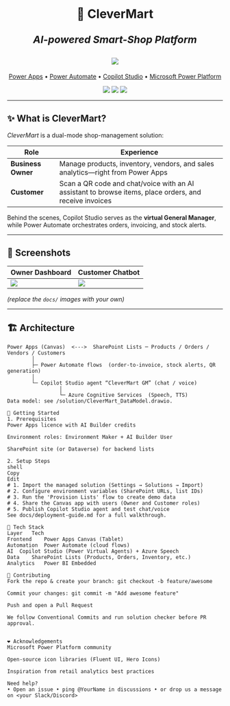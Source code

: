 <!--
  CleverMart – README.md
  A modern AI-powered Smart Shop platform built on the Microsoft Power Platform
-->

<h1 align="center">
  🛒 CleverMart
  <br>

  <sub><em>AI-powered Smart-Shop Platform</em></sub>

  <img src="sources/CleverMart_500x250.png" />
</h1>

<p align="center">
  <a href="https://make.powerapps.com">Power Apps</a> •
  <a href="https://powerautomate.microsoft.com">Power Automate</a> •
  <a href="https://copilotstudio.microsoft.com">Copilot Studio</a> •
  <a href="https://learn.microsoft.com/power-platform">Microsoft Power Platform</a>
</p>

<p align="center">
  <img src="https://img.shields.io/badge/Power%20Apps-Low%20Code-742774?logo=microsoftpowerapps&logoColor=white" />
  <img src="https://img.shields.io/badge/License-MIT-blue.svg" />
  <img src="https://img.shields.io/github/last-commit/YOUR-ORG/clevermart" />
</p>

---

## ✨ What is CleverMart?

*CleverMart* is a dual-mode shop-management solution:

| Role            | Experience                                                         |
|-----------------|--------------------------------------------------------------------|
| **Business Owner** | Manage products, inventory, vendors, and sales analytics—right from Power Apps |
| **Customer**        | Scan a QR code and chat/voice with an AI assistant to browse items, place orders, and receive invoices |

Behind the scenes, Copilot Studio serves as the **virtual General Manager**, while Power Automate orchestrates orders, invoicing, and stock alerts.

---

## 📸 Screenshots

| Owner Dashboard | Customer Chatbot |
|-----------------|------------------|
| ![](docs/screenshot-dashboard.png) | ![](docs/screenshot-chatbot.png) |

*(replace the `docs/` images with your own)*

---

## 🏗 Architecture

```text
Power Apps (Canvas)  <--->  SharePoint Lists ─ Products / Orders / Vendors / Customers
        │
        ├─ Power Automate flows  (order-to-invoice, stock alerts, QR generation)
        │
        └─ Copilot Studio agent “CleverMart GM” (chat / voice)
                 │
                 └─ Azure Cognitive Services  (Speech, TTS)
Data model: see /solution/CleverMart_DataModel.drawio.

🚀 Getting Started
1. Prerequisites
Power Apps licence with AI Builder credits

Environment roles: Environment Maker + AI Builder User

SharePoint site (or Dataverse) for backend lists

2. Setup Steps
shell
Copy
Edit
# 1. Import the managed solution (Settings → Solutions → Import)
# 2. Configure environment variables (SharePoint URLs, list IDs)
# 3. Run the 'Provision Lists' flow to create demo data
# 4. Share the Canvas app with users (Owner and Customer roles)
# 5. Publish Copilot Studio agent and test chat/voice
See docs/deployment-guide.md for a full walkthrough.

🧩 Tech Stack
Layer	Tech
Frontend	Power Apps Canvas (Tablet)
Automation	Power Automate (cloud flows)
AI	Copilot Studio (Power Virtual Agents) + Azure Speech
Data	SharePoint Lists (Products, Orders, Inventory, etc.)
Analytics	Power BI Embedded

🙌 Contributing
Fork the repo & create your branch: git checkout -b feature/awesome

Commit your changes: git commit -m "Add awesome feature"

Push and open a Pull Request

We follow Conventional Commits and run solution checker before PR approval.


❤️ Acknowledgements
Microsoft Power Platform community

Open-source icon libraries (Fluent UI, Hero Icons)

Inspiration from retail analytics best practices

Need help?
• Open an issue • ping @YourName in discussions • or drop us a message on <your Slack/Discord>
